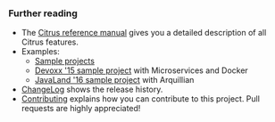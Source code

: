 ### Further reading

* The [Citrus reference manual](http://www.citrusframework.org/reference/html/) gives you a detailed description of all Citrus features.
* Examples: 
  - [Sample projects](https://github.com/christophd/citrus-samples)
  - [Devoxx '15 sample project](https://github.com/christophd/citrus-demo-devoxx) with Microservices and Docker 
  - [JavaLand '16 sample project](https://github.com/christophd/citrus-demo-javaland) with Arquillian 
* [ChangeLog](http://www.citrusframework.org/changes-report.html) shows the release history. 
* [Contributing](https://github.com/christophd/citrus-admin/blob/master/citrus-admin-docs/contributing.md)
  explains how you can contribute to this project. Pull requests are highly appreciated! 
